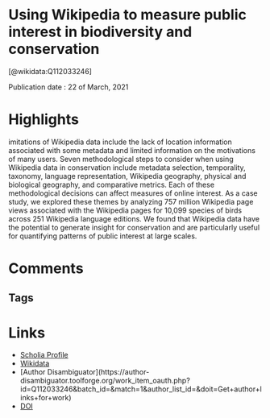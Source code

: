 
Using Wikipedia to measure public interest in biodiversity and conservation
===========================================================================
  
  [@wikidata:Q112033246]  
  
Publication date : 22 of March, 2021  

# Highlights

imitations of Wikipedia data include the lack of location information associated with some metadata and limited information on the motivations of many users. Seven methodological steps to consider when using Wikipedia data in conservation include metadata selection, temporality, taxonomy, language representation, Wikipedia geography, physical and biological geography, and comparative metrics. Each of these methodological decisions can affect measures of online interest. As a case study, we explored these themes by analyzing 757 million Wikipedia page views associated with the Wikipedia pages for 10,099 species of birds across 251 Wikipedia language editions. We found that Wikipedia data have the potential to generate insight for conservation and are particularly useful for quantifying patterns of public interest at large scales.







# Comments

## Tags

# Links
  
 * [Scholia Profile](https://scholia.toolforge.org/work/Q112033246)  
 * [Wikidata](https://www.wikidata.org/wiki/Q112033246)  
 * [Author Disambiguator](https://author-
disambiguator.toolforge.org/work_item_oauth.php?id=Q112033246&batch_id=&match=1&author_list_id=&doit=Get+author+links+for+work)  
 * [DOI](https://doi.org/10.1111/COBI.13702)  
